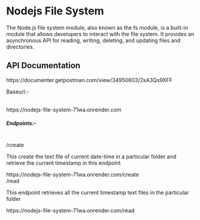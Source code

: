 <h1>Nodejs File System</h1>
<p>The Node.js file system module, also known as the fs module, is a built-in module that allows developers to interact with the file system. It provides an asynchronous API for reading, writing, deleting, and updating files and directories.</p>
<h2>API Documentation</h2>
https://documenter.getpostman.com/view/34950603/2sA3Qs9XFF
</br>
<p></p>
<p>Baseurl:-</p>
</br>
https://nodejs-file-system-71wa.onrender.com

<h5>Endpoints:-</h5>
</br>
<span>/create</span>
<p>This create the text file of current date-time in a particular folder and retrieve the current timestamp in this endpoint</p>
https://nodejs-file-system-71wa.onrender.com/create
</br>
<span>/read</span>
<p>This endpoint retrieves all the current timestamp text files in the particular folder</p>
https://nodejs-file-system-71wa.onrender.com/read


